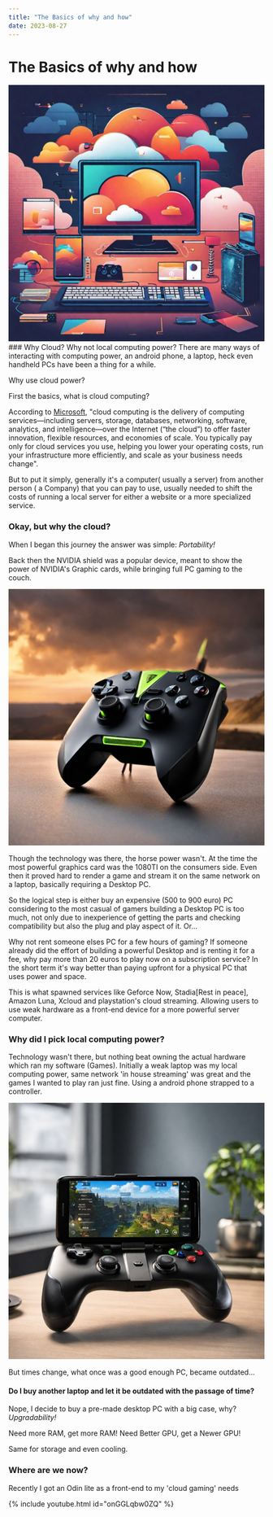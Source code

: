 ```yaml
---
title: "The Basics of why and how"
date: 2023-08-27
---
```

# The Basics of why and how
<div><img src="images/TheBasicsImage1.jpg" class="img-responsive" alt=""> </div>
### Why Cloud? Why not local computing power?
There are many ways of interacting with computing power, an android phone, a laptop, heck even handheld PCs have been a thing for a while. 

Why use cloud power? 

First the basics, what is cloud computing?

According to [Microsoft](https://azure.microsoft.com/en-in/resources/cloud-computing-dictionary/what-is-cloud-computing), "cloud computing is the delivery of computing services—including servers, storage, databases, networking, software, analytics, and intelligence—over the Internet (“the cloud”) to offer faster innovation, flexible resources, and economies of scale. You typically pay only for cloud services you use, helping you lower your operating costs, run your infrastructure more efficiently, and scale as your business needs change".

But to put it simply, generally it's a computer( usually a server) from another person ( a Company) that you can pay to use, usually needed to shift the costs of running a local server for either a website or a more specialized service.

### Okay, but why the cloud?
When I began this journey the answer was simple: _Portability!_

Back then the NVIDIA shield was a popular device, meant to show the power of NVIDIA's Graphic cards, while bringing full PC gaming to the couch.

<div><img src="images/TheBasicsImage2.jpg" class="img-responsive" alt=""> </div>

Though the technology was there, the horse power wasn't. At the time the most powerful graphics card was the 1080TI on the consumers side. Even then it proved hard to render a game and stream it on the same network on a laptop, basically requiring a Desktop PC.

So the logical step is either buy an expensive (500 to 900 euro) PC considering to the most casual of gamers building a Desktop PC is too much, not only due to inexperience of getting the parts and checking compatibility but also the plug and play aspect of it. Or...

Why not rent someone elses PC for a few hours of gaming? If someone already did the effort of building a powerful Desktop and is renting it for a fee, why pay more than 20 euros to play now on a subscription service? In the short term it's way better than paying upfront for a physical PC that uses power and space.

This is what spawned services like Geforce Now, Stadia[Rest in peace], Amazon Luna, Xcloud and playstation's cloud streaming. Allowing users to use weak hardware as a front-end device for a more powerful server computer.

### Why did I pick local computing power?   

Technology wasn't there, but nothing beat owning the actual hardware which ran my software (Games). Initially a weak laptop was my local computing power, same network 'in house streaming' was great and the games I wanted to play ran just fine. Using a android phone strapped to a controller.

<div><img src="images/TheBasicsImage3.jpg" class="img-responsive" alt=""> </div>

But times change, what once was a good enough PC, became outdated...

#### Do I buy another laptop and let it be outdated with the passage of time?

Nope, I decide to buy a pre-made desktop PC with a big case, why?   _Upgradability!_

Need more RAM, get more RAM!
Need Better GPU, get a Newer GPU!

Same for storage and even cooling.

### Where are we now?

Recently I got an Odin lite as a front-end to my 'cloud gaming' needs

{% include youtube.html id="onGGLqbw0ZQ" %}  
